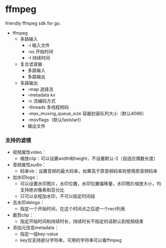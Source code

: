 # ffmpeg
friendly ffmpeg sdk for go.


- ffmpeg
  - 多路输入
    - -i 输入文件
    - -ss 开始时间
    - -t 持续时间
  - 复合滤波器
    - 多路输入
    - 多路输出
  - 多路输出
    - -map 选择流
    - -metadata kv
    - -c 流编码方式
    - -threads 多线程转码
    - -max_muxing_queue_size 容器封装队列大小（默认4086）
    - -movflags（默认faststart）
    - 输出文件


### 支持的滤镜
- 视频属性video：
  - 缩放clip：可以设置width和height，不设置默认-2（自适应偶数长度）
- 音频属性audio：
  - 码率vb：设置音频的最大码率，如果高于原音频码率则使用原音频码率
- 加水印logo：
  - 可以设置水印图片，水印位置，水印位置偏移量，水印图片缩放大小，均支持绝对像素和百分比
  - 只可以全程加水印，不可以指定时间段
- 去水印delogo：
  - 指定一个开始时间，在这个时间点之后遮一个rect列表
- 裁剪clip：
  - 指定开始时间和持续时长，持续时长不指定的话默认到视频结束
- 添加元信息metadata：
  - 指定一组key-value
  - key仅支持部分字符串，可用的字符串可以看ffmpeg